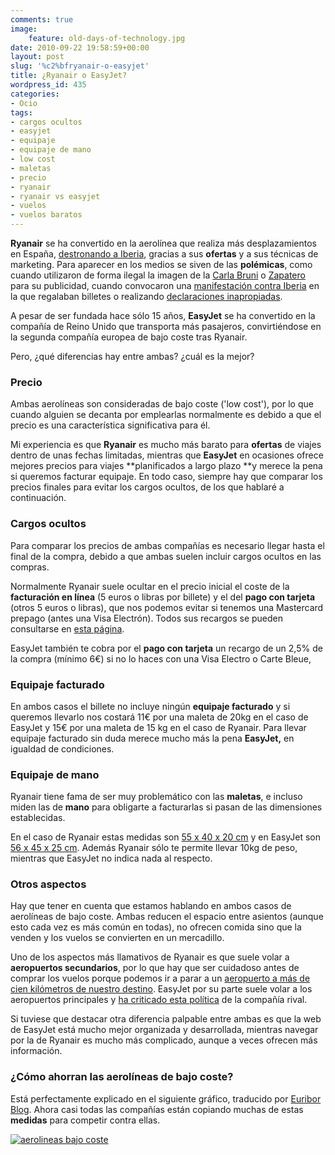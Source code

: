 ```yaml
---
comments: true
image:
    feature: old-days-of-technology.jpg
date: 2010-09-22 19:58:59+00:00
layout: post
slug: '%c2%bfryanair-o-easyjet'
title: ¿Ryanair o EasyJet?
wordpress_id: 435
categories:
- Ocio
tags:
- cargos ocultos
- easyjet
- equipaje
- equipaje de mano
- low cost
- maletas
- precio
- ryanair
- ryanair vs easyjet
- vuelos
- vuelos baratos
---
```


**Ryanair** se ha convertido en la aerolínea que realiza más desplazamientos en España, [destronando a Iberia](http://www.bolsamania.com/noticias-actualidad/noticias/Ryanair-destrona-a-Iberia-como-la-aerolinea-favorita-en-Espana--0420100902104909.html), gracias a sus **ofertas** y a sus técnicas de marketing. Para aparecer en los medios se siven de las **polémicas**, como cuando utilizaron de forma ilegal la imagen de la [Carla Bruni](http://www.elblogsalmon.com/marketing-y-publicidad/ryanair-reduce-sus-gastos-de-marketing) o [Zapatero](http://www.elmundo.es/elmundo/2007/09/17/comunicacion/1190020845.html) para su publicidad, cuando convocaron una [manifestación contra Iberia](http://www.marketingdirecto.com/actualidad/publicidad/la-campana-de-ryanair-se-vuelve-en-su-contra/) en la que regalaban billetes o realizando [declaraciones inapropiadas](http://www.20minutos.es/noticia/393921/0/ryanair/felacion/gratuita/).

A pesar de ser fundada hace sólo 15 años, **EasyJet** se ha convertido en la compañía de Reino Unido que transporta más pasajeros, convirtiéndose en la segunda compañía europea de bajo coste tras Ryanair.

Pero, ¿qué diferencias hay entre ambas? ¿cuál es la mejor?


### Precio


Ambas aerolíneas son consideradas de bajo coste ('low cost'), por lo que cuando alguien se decanta por emplearlas normalmente es debido a que el precio es una característica significativa para él.

Mi experiencia es que **Ryanair** es mucho más barato para **ofertas** de viajes dentro de unas fechas limitadas, mientras que **EasyJet** en ocasiones ofrece mejores precios para viajes **planificados a largo plazo **y merece la pena si queremos facturar equipaje. En todo caso, siempre hay que comparar los precios finales para evitar los cargos ocultos, de los que hablaré a continuación.




### Cargos ocultos


Para comparar los precios de ambas compañías es necesario llegar hasta el final de la compra, debido a que ambas suelen incluir cargos ocultos en las compras.

Normalmente Ryanair suele ocultar en el precio inicial el coste de la **facturación en línea** (5 euros o libras por billete) y el del **pago con tarjeta** (otros 5 euros o libras), que nos podemos evitar si tenemos una Mastercard prepago (antes una Visa Electrón). Todos sus recargos se pueden consultarse en [esta página](http://www.ryanair.com/es/preguntas/recargos-de-ryanair).

EasyJet también te cobra por el **pago con tarjeta** un recargo de un 2,5% de la compra (mínimo 6€) si no lo haces con una Visa Electro o Carte Bleue,


### Equipaje facturado


En ambos casos el billete no incluye ningún **equipaje facturado** y si queremos llevarlo nos costará 11€ por una maleta de 20kg en el caso de EasyJet y 15€ por una maleta de 15 kg en el caso de Ryanair. Para llevar equipaje facturado sin duda merece mucho más la pena **EasyJet,** en igualdad de condiciones.


### Equipaje de mano


Ryanair tiene fama de ser muy problemático con las **maletas**, e incluso miden las de **mano** para obligarte a facturarlas si pasan de las dimensiones establecidas.

En el caso de Ryanair estas medidas son [55 x 40 x 20 cm](http://www.ryanair.com/es/preguntas/equipaje-de-cabina-permitido) y en EasyJet son [56 x 45 x 25 cm](http://www.easyjet.com/ES/Planes/baggage.html). Además Ryanair sólo te permite llevar 10kg de peso, mientras que EasyJet no indica nada al respecto.


### Otros aspectos


Hay que tener en cuenta que estamos hablando en ambos casos de aerolíneas de bajo coste. Ambas reducen el espacio entre asientos (aunque esto cada vez es más común en todas), no ofrecen comida sino que la venden y los vuelos se convierten en un mercadillo.

Uno de los aspectos más llamativos de Ryanair es que suele volar a **aeropuertos secundarios**, por lo que hay que ser cuidadoso antes de comprar los vuelos porque podemos ir a parar a un [aeropuerto a más de cien kilómetros de nuestro destino](http://fronterasblog.wordpress.com/2009/12/09/aterriza-donde-puedas/). EasyJet por su parte suele volar a los aeropuertos principales y [ha criticado esta política](http://www.dailymail.co.uk/news/article-1255031/EasyJet-denigrated-Ryanair-advert-implying-did-fly-passengers-required-destination-ASA-rules.html) de la compañía rival.

Si tuviese que destacar otra diferencia palpable entre ambas es que la web de EasyJet está mucho mejor organizada y desarrollada, mientras navegar por la de Ryanair es mucho más complicado, aunque a veces ofrecen más información.


### ¿Cómo ahorran las aerolíneas de bajo coste?


Está perfectamente explicado en el siguiente gráfico, traducido por [Euribor Blog](http://www.euribor.com.es/2009/07/02/aerolineas-de-bajo-coste/). Ahora casi todas las compañías están copiando muchas de estas **medidas** para competir contra ellas.

[![aerolineas bajo coste](http://jllopezpino.files.wordpress.com/2010/08/aerolineas-bajo-coste.gif)](http://jllopezpino.files.wordpress.com/2010/08/aerolineas-bajo-coste.gif)

